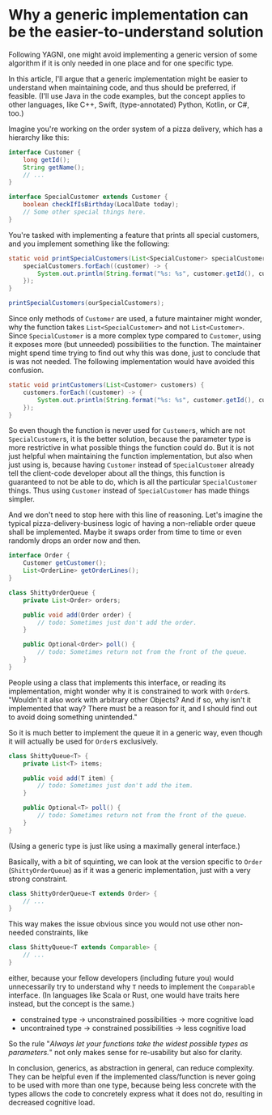 # Why a generic implementation can be the easier-to-understand solution

Following YAGNI, one might avoid implementing a generic version of some algorithm if it is only needed in one place and for one specific type.

In this article, I'll argue that a generic implementation might be easier to understand when maintaining code, and thus should be preferred, if feasible. (I'll use Java in the code examples, but the concept applies to other languages, like C++, Swift, (type-annotated) Python, Kotlin, or C#, too.)

Imagine you're working on the order system of a pizza delivery, which has a hierarchy like this:

```java
interface Customer {
    long getId();
    String getName();
    // ...
}

interface SpecialCustomer extends Customer {
    boolean checkIfIsBirthday(LocalDate today);
    // Some other special things here.
}
```

You're tasked with implementing a feature that prints all special customers, and you implement something like the following:

```java
static void printSpecialCustomers(List<SpecialCustomer> specialCustomers) {
    specialCustomers.forEach((customer) -> {
        System.out.println(String.format("%s: %s", customer.getId(), customer.getName()));
    });
}
```

```java
printSpecialCustomers(ourSpecialCustomers);
```

Since only methods of `Customer` are used, a future maintainer might wonder, why the function takes `List<SpecialCustomer>` and not `List<Customer>`. Since `SpecialCustomer` is a more complex type compared to `Customer`, using it exposes more (but unneeded) possibilities to the function. The maintainer might spend time trying to find out why this was done, just to conclude that is was not needed. The following implementation would have avoided this confusion.

```java
static void printCustomers(List<Customer> customers) {
    customers.forEach((customer) -> {
        System.out.println(String.format("%s: %s", customer.getId(), customer.getName()));
    });
}
```

So even though the function is never used for `Customer`s, which are not `SpecialCustomer`s, it is the better solution, because the parameter type is more restrictive in what possible things the function could do. But it is not just helpful when maintaining the function implementation, but also when just using is, because having `Customer` instead of `SpecialCustomer` already tell the client-code developer about all the things, this function is guaranteed to not be able to do, which is all the particular `SpecialCustomer` things. Thus using `Customer` instead of `SpecialCustomer` has made things simpler.

And we don't need to stop here with this line of reasoning. Let's imagine the typical pizza-delivery-business logic of having a non-reliable order queue shall be implemented. Maybe it swaps order from time to time or even randomly drops an order now and then.

```java
interface Order {
    Customer getCustomer();
    List<OrderLine> getOrderLines();
}
```

```java
class ShittyOrderQueue {
    private List<Order> orders;

    public void add(Order order) {
        // todo: Sometimes just don't add the order.
    }

    public Optional<Order> poll() {
        // todo: Sometimes return not from the front of the queue.
    }
}
```

People using a class that implements this interface, or reading its implementation, might wonder why it is constrained to work with `Order`s. "Wouldn't it also work with arbitrary other Objects? And if so, why isn't it implemented that way? There must be a reason for it, and I should find out to avoid doing something unintended."

So it is much better to implement the queue it in a generic way, even though it will actually be used for `Order`s exclusively.

```java
class ShittyQueue<T> {
    private List<T> items;

    public void add(T item) {
        // todo: Sometimes just don't add the item.
    }

    public Optional<T> poll() {
        // todo: Sometimes return not from the front of the queue.
    }
}
```

(Using a generic type is just like using a maximally general interface.)

Basically, with a bit of squinting, we can look at the version specific to `Order` (`ShittyOrderQueue`) as if it was a generic implementation, just with a very strong constraint.

```java
class ShittyOrderQueue<T extends Order> {
    // ...
}
```

This way makes the issue obvious since you would not use other non-needed constraints, like

```java
class ShittyQueue<T extends Comparable> {
    // ...
}
```

either, because your fellow developers (including future you) would unnecessarily try to understand why `T` needs to implement the `Comparable` interface. (In languages like Scala or Rust, one would have traits here instead, but the concept is the same.)

- constrained type -> unconstrained possibilities -> more cognitive load
- uncontrained type -> constrained possibilities -> less cognitive load

So the rule "*Always let your functions take the widest possible types as parameters.*" not only makes sense for re-usability but also for clarity.

In conclusion, generics, as abstraction in general, can reduce complexity. They can be helpful even if the implemented class/function is never going to be used with more than one type, because being less concrete with the types allows the code to concretely express what it does not do, resulting in decreased cognitive load.
